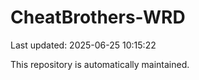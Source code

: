 # CheatBrothers-WRD

Last updated: 2025-06-25 10:15:22

This repository is automatically maintained.
